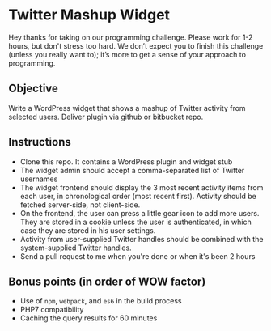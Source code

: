 # Twitter Mashup Widget

Hey thanks for taking on our programming challenge. Please work for 1-2 hours, but don't stress too hard. We don’t expect you to finish this challenge (unless you really want to); it’s more to get a sense of your approach to programming.

## Objective

Write a WordPress widget that shows a mashup of Twitter activity from selected users. Deliver plugin via github or bitbucket repo.

## Instructions

* Clone this repo. It contains a WordPress plugin and widget stub
* The widget admin should accept a comma-separated list of Twitter usernames
* The widget frontend should display the 3 most recent activity items from each user, in chronological order (most recent first). Activity should be fetched server-side, not client-side.
* On the frontend, the user can press a little gear icon to add more users. They are stored in a cookie unless the user is authenticated, in which case they are stored in his user settings.
* Activity from user-supplied Twitter handles should be combined with the system-supplied Twitter handles.
* Send a pull request to me when you're done or when it's been 2 hours

## Bonus points (in order of WOW factor)

* Use of `npm`, `webpack`, and `es6` in the build process
* PHP7 compatibility
* Caching the query results for 60 minutes


